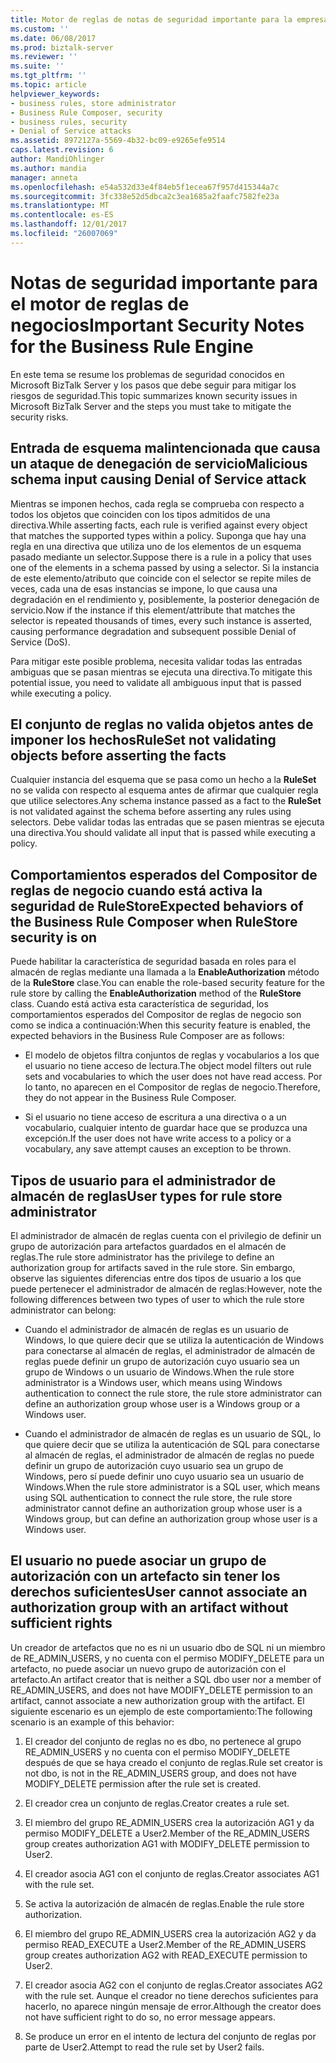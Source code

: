 ```yaml
---
title: Motor de reglas de notas de seguridad importante para la empresa | Documentos de Microsoft
ms.custom: ''
ms.date: 06/08/2017
ms.prod: biztalk-server
ms.reviewer: ''
ms.suite: ''
ms.tgt_pltfrm: ''
ms.topic: article
helpviewer_keywords:
- business rules, store administrator
- Business Rule Composer, security
- business rules, security
- Denial of Service attacks
ms.assetid: 8972127a-5569-4b32-bc09-e9265efe9514
caps.latest.revision: 6
author: MandiOhlinger
ms.author: mandia
manager: anneta
ms.openlocfilehash: e54a532d33e4f84eb5f1ecea67f957d415344a7c
ms.sourcegitcommit: 3fc338e52d5dbca2c3ea1685a2faafc7582fe23a
ms.translationtype: MT
ms.contentlocale: es-ES
ms.lasthandoff: 12/01/2017
ms.locfileid: "26007069"
---
```

# <a name="important-security-notes-for-the-business-rule-engine"></a><span data-ttu-id="3a302-102">Notas de seguridad importante para el motor de reglas de negocios</span><span class="sxs-lookup"><span data-stu-id="3a302-102">Important Security Notes for the Business Rule Engine</span></span>
<span data-ttu-id="3a302-103">En este tema se resume los problemas de seguridad conocidos en Microsoft BizTalk Server y los pasos que debe seguir para mitigar los riesgos de seguridad.</span><span class="sxs-lookup"><span data-stu-id="3a302-103">This topic summarizes known security issues in Microsoft BizTalk Server and the steps you must take to mitigate the security risks.</span></span>  
  
## <a name="malicious-schema-input-causing-denial-of-service-attack"></a><span data-ttu-id="3a302-104">Entrada de esquema malintencionada que causa un ataque de denegación de servicio</span><span class="sxs-lookup"><span data-stu-id="3a302-104">Malicious schema input causing Denial of Service attack</span></span>  
 <span data-ttu-id="3a302-105">Mientras se imponen hechos, cada regla se comprueba con respecto a todos los objetos que coinciden con los tipos admitidos de una directiva.</span><span class="sxs-lookup"><span data-stu-id="3a302-105">While asserting facts, each rule is verified against every object that matches the supported types within a policy.</span></span> <span data-ttu-id="3a302-106">Suponga que hay una regla en una directiva que utiliza uno de los elementos de un esquema pasado mediante un selector.</span><span class="sxs-lookup"><span data-stu-id="3a302-106">Suppose there is a rule in a policy that uses one of the elements in a schema passed by using a selector.</span></span> <span data-ttu-id="3a302-107">Si la instancia de este elemento/atributo que coincide con el selector se repite miles de veces, cada una de esas instancias se impone, lo que causa una degradación en el rendimiento y, posiblemente, la posterior denegación de servicio.</span><span class="sxs-lookup"><span data-stu-id="3a302-107">Now if the instance if this element/attribute that matches the selector is repeated thousands of times, every such instance is asserted, causing performance degradation and subsequent possible Denial of Service (DoS).</span></span>  
  
 <span data-ttu-id="3a302-108">Para mitigar este posible problema, necesita validar todas las entradas ambiguas que se pasan mientras se ejecuta una directiva.</span><span class="sxs-lookup"><span data-stu-id="3a302-108">To mitigate this potential issue, you need to validate all ambiguous input that is passed while executing a policy.</span></span>  
  
## <a name="ruleset-not-validating-objects-before-asserting-the-facts"></a><span data-ttu-id="3a302-109">El conjunto de reglas no valida objetos antes de imponer los hechos</span><span class="sxs-lookup"><span data-stu-id="3a302-109">RuleSet not validating objects before asserting the facts</span></span>  
 <span data-ttu-id="3a302-110">Cualquier instancia del esquema que se pasa como un hecho a la **RuleSet** no se valida con respecto al esquema antes de afirmar que cualquier regla que utilice selectores.</span><span class="sxs-lookup"><span data-stu-id="3a302-110">Any schema instance passed as a fact to the **RuleSet** is not validated against the schema before asserting any rules using selectors.</span></span> <span data-ttu-id="3a302-111">Debe validar todas las entradas que se pasen mientras se ejecuta una directiva.</span><span class="sxs-lookup"><span data-stu-id="3a302-111">You should validate all input that is passed while executing a policy.</span></span>  
  
## <a name="expected-behaviors-of-the-business-rule-composer-when-rulestore-security-is-on"></a><span data-ttu-id="3a302-112">Comportamientos esperados del Compositor de reglas de negocio cuando está activa la seguridad de RuleStore</span><span class="sxs-lookup"><span data-stu-id="3a302-112">Expected behaviors of the Business Rule Composer when RuleStore security is on</span></span>  
 <span data-ttu-id="3a302-113">Puede habilitar la característica de seguridad basada en roles para el almacén de reglas mediante una llamada a la **EnableAuthorization** método de la **RuleStore** clase.</span><span class="sxs-lookup"><span data-stu-id="3a302-113">You can enable the role-based security feature for the rule store by calling the **EnableAuthorization** method of the **RuleStore** class.</span></span> <span data-ttu-id="3a302-114">Cuando está activa esta característica de seguridad, los comportamientos esperados del Compositor de reglas de negocio son como se indica a continuación:</span><span class="sxs-lookup"><span data-stu-id="3a302-114">When this security feature is enabled, the expected behaviors in the Business Rule Composer are as follows:</span></span>  
  
-   <span data-ttu-id="3a302-115">El modelo de objetos filtra conjuntos de reglas y vocabularios a los que el usuario no tiene acceso de lectura.</span><span class="sxs-lookup"><span data-stu-id="3a302-115">The object model filters out rule sets and vocabularies to which the user does not have read access.</span></span> <span data-ttu-id="3a302-116">Por lo tanto, no aparecen en el Compositor de reglas de negocio.</span><span class="sxs-lookup"><span data-stu-id="3a302-116">Therefore, they do not appear in the Business Rule Composer.</span></span>  
  
-   <span data-ttu-id="3a302-117">Si el usuario no tiene acceso de escritura a una directiva o a un vocabulario, cualquier intento de guardar hace que se produzca una excepción.</span><span class="sxs-lookup"><span data-stu-id="3a302-117">If the user does not have write access to a policy or a vocabulary, any save attempt causes an exception to be thrown.</span></span>  
  
## <a name="user-types-for-rule-store-administrator"></a><span data-ttu-id="3a302-118">Tipos de usuario para el administrador de almacén de reglas</span><span class="sxs-lookup"><span data-stu-id="3a302-118">User types for rule store administrator</span></span>  
 <span data-ttu-id="3a302-119">El administrador de almacén de reglas cuenta con el privilegio de definir un grupo de autorización para artefactos guardados en el almacén de reglas.</span><span class="sxs-lookup"><span data-stu-id="3a302-119">The rule store administrator has the privilege to define an authorization group for artifacts saved in the rule store.</span></span> <span data-ttu-id="3a302-120">Sin embargo, observe las siguientes diferencias entre dos tipos de usuario a los que puede pertenecer el administrador de almacén de reglas:</span><span class="sxs-lookup"><span data-stu-id="3a302-120">However, note the following differences between two types of user to which the rule store administrator can belong:</span></span>  
  
-   <span data-ttu-id="3a302-121">Cuando el administrador de almacén de reglas es un usuario de Windows, lo que quiere decir que se utiliza la autenticación de Windows para conectarse al almacén de reglas, el administrador de almacén de reglas puede definir un grupo de autorización cuyo usuario sea un grupo de Windows o un usuario de Windows.</span><span class="sxs-lookup"><span data-stu-id="3a302-121">When the rule store administrator is a Windows user, which means using Windows authentication to connect the rule store, the rule store administrator can define an authorization group whose user is a Windows group or a Windows user.</span></span>  
  
-   <span data-ttu-id="3a302-122">Cuando el administrador de almacén de reglas es un usuario de SQL, lo que quiere decir que se utiliza la autenticación de SQL para conectarse al almacén de reglas, el administrador de almacén de reglas no puede definir un grupo de autorización cuyo usuario sea un grupo de Windows, pero sí puede definir uno cuyo usuario sea un usuario de Windows.</span><span class="sxs-lookup"><span data-stu-id="3a302-122">When the rule store administrator is a SQL user, which means using SQL authentication to connect the rule store, the rule store administrator cannot define an authorization group whose user is a Windows group, but can define an authorization group whose user is a Windows user.</span></span>  
  
## <a name="user-cannot-associate-an-authorization-group-with-an-artifact-without-sufficient-rights"></a><span data-ttu-id="3a302-123">El usuario no puede asociar un grupo de autorización con un artefacto sin tener los derechos suficientes</span><span class="sxs-lookup"><span data-stu-id="3a302-123">User cannot associate an authorization group with an artifact without sufficient rights</span></span>  
 <span data-ttu-id="3a302-124">Un creador de artefactos que no es ni un usuario dbo de SQL ni un miembro de RE_ADMIN_USERS, y no cuenta con el permiso MODIFY_DELETE para un artefacto, no puede asociar un nuevo grupo de autorización con el artefacto.</span><span class="sxs-lookup"><span data-stu-id="3a302-124">An artifact creator that is neither a SQL dbo user nor a member of RE_ADMIN_USERS, and does not have MODIFY_DELETE permission to an artifact, cannot associate a new authorization group with the artifact.</span></span> <span data-ttu-id="3a302-125">El siguiente escenario es un ejemplo de este comportamiento:</span><span class="sxs-lookup"><span data-stu-id="3a302-125">The following scenario is an example of this behavior:</span></span>  
  
1.  <span data-ttu-id="3a302-126">El creador del conjunto de reglas no es dbo, no pertenece al grupo RE_ADMIN_USERS y no cuenta con el permiso MODIFY_DELETE después de que se haya creado el conjunto de reglas.</span><span class="sxs-lookup"><span data-stu-id="3a302-126">Rule set creator is not dbo, is not in the RE_ADMIN_USERS group, and does not have MODIFY_DELETE permission after the rule set is created.</span></span>  
  
2.  <span data-ttu-id="3a302-127">El creador crea un conjunto de reglas.</span><span class="sxs-lookup"><span data-stu-id="3a302-127">Creator creates a rule set.</span></span>  
  
3.  <span data-ttu-id="3a302-128">El miembro del grupo RE_ADMIN_USERS crea la autorización AG1 y da permiso MODIFY_DELETE a User2.</span><span class="sxs-lookup"><span data-stu-id="3a302-128">Member of the RE_ADMIN_USERS group creates authorization AG1 with MODIFY_DELETE permission to User2.</span></span>  
  
4.  <span data-ttu-id="3a302-129">El creador asocia AG1 con el conjunto de reglas.</span><span class="sxs-lookup"><span data-stu-id="3a302-129">Creator associates AG1 with the rule set.</span></span>  
  
5.  <span data-ttu-id="3a302-130">Se activa la autorización de almacén de reglas.</span><span class="sxs-lookup"><span data-stu-id="3a302-130">Enable the rule store authorization.</span></span>  
  
6.  <span data-ttu-id="3a302-131">El miembro del grupo RE_ADMIN_USERS crea la autorización AG2 y da permiso READ_EXECUTE a User2.</span><span class="sxs-lookup"><span data-stu-id="3a302-131">Member of the RE_ADMIN_USERS group creates authorization AG2 with READ_EXECUTE permission to User2.</span></span>  
  
7.  <span data-ttu-id="3a302-132">El creador asocia AG2 con el conjunto de reglas.</span><span class="sxs-lookup"><span data-stu-id="3a302-132">Creator associates AG2 with the rule set.</span></span> <span data-ttu-id="3a302-133">Aunque el creador no tiene derechos suficientes para hacerlo, no aparece ningún mensaje de error.</span><span class="sxs-lookup"><span data-stu-id="3a302-133">Although the creator does not have sufficient right to do so, no error message appears.</span></span>  
  
8.  <span data-ttu-id="3a302-134">Se produce un error en el intento de lectura del conjunto de reglas por parte de User2.</span><span class="sxs-lookup"><span data-stu-id="3a302-134">Attempt to read the rule set by User2 fails.</span></span>